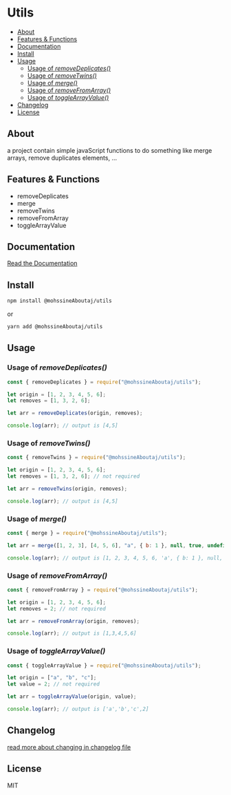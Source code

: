 <h1>Utils</h1>

- [About](#about)
- [Features & Functions](#features--functions)
- [Documentation](#documentation)
- [Install](#install)
- [Usage](#usage)
  - [Usage of _removeDeplicates()_](#usage-of-removedeplicates)
  - [Usage of _removeTwins()_](#usage-of-removetwins)
  - [Usage of _merge()_](#usage-of-merge)
  - [Usage of _removeFromArray()_](#usage-of-removefromarray)
  - [Usage of _toggleArrayValue()_](#usage-of-togglearrayvalue)
- [Changelog](#changelog)
- [License](#license)

## About

a project contain simple javaScript functions to do something like merge arrays, remove duplicates elements, ...

## Features & Functions

- removeDeplicates
- merge
- removeTwins
- removeFromArray
- toggleArrayValue

## Documentation

[Read the Documentation](https://mohssineaboutaj.github.io/utils/)

## Install

```sh
npm install @mohssineAboutaj/utils
```

or

```sh
yarn add @mohssineAboutaj/utils
```

## Usage

### Usage of _removeDeplicates()_

```js
const { removeDeplicates } = require("@mohssineAboutaj/utils");

let origin = [1, 2, 3, 4, 5, 6];
let removes = [1, 3, 2, 6];

let arr = removeDeplicates(origin, removes);

console.log(arr); // output is [4,5]
```

### Usage of _removeTwins()_

```js
const { removeTwins } = require("@mohssineAboutaj/utils");

let origin = [1, 2, 3, 4, 5, 6];
let removes = [1, 3, 2, 6]; // not required

let arr = removeTwins(origin, removes);

console.log(arr); // output is [4,5]
```

### Usage of _merge()_

```js
const { merge } = require("@mohssineAboutaj/utils");

let arr = merge([1, 2, 3], [4, 5, 6], "a", { b: 1 }, null, true, undefined, 20);

console.log(arr); // output is [1, 2, 3, 4, 5, 6, 'a', { b: 1 }, null, true, undefined, 20]
```

### Usage of _removeFromArray()_

```js
const { removeFromArray } = require("@mohssineAboutaj/utils");

let origin = [1, 2, 3, 4, 5, 6];
let removes = 2; // not required

let arr = removeFromArray(origin, removes);

console.log(arr); // output is [1,3,4,5,6]
```

### Usage of _toggleArrayValue()_

```js
const { toggleArrayValue } = require("@mohssineAboutaj/utils");

let origin = ["a", "b", "c"];
let value = 2; // not required

let arr = toggleArrayValue(origin, value);

console.log(arr); // output is ['a','b','c',2]
```

## Changelog

[read more about changing in changelog file](./CHANGELOG.md)

## License

MIT
